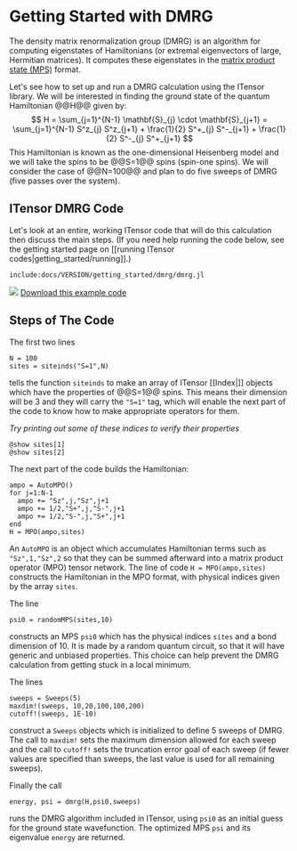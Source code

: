 # Getting Started with DMRG

The density matrix renormalization group (DMRG) is an
algorithm for computing eigenstates
of Hamiltonians (or extremal eigenvectors of large, Hermitian matrices). 
It computes these eigenstates in the 
[matrix product state (MPS)](https://tensornetwork.org/mps/) format.


Let's see how to set up and run a DMRG calculation using the ITensor library.
We will be interested in finding the ground state of the quantum Hamiltonian
@@H@@ given by:
$$
H = \sum_{j=1}^{N-1} \mathbf{S}_{j} \cdot \mathbf{S}_{j+1} = \sum_{j=1}^{N-1} S^z_{j} S^z_{j+1} + \frac{1}{2} S^+_{j} S^-_{j+1} + \frac{1}{2} S^-_{j} S^+_{j+1}
$$ 
This Hamiltonian is known as the one-dimensional Heisenberg model and we will
take the spins to be @@S=1@@ spins (spin-one spins). We will consider
the case of @@N=100@@ and plan to do five sweeps of DMRG (five passes over the system).

## ITensor DMRG Code

Let's look at an entire, working ITensor code that will do this calculation then
discuss the main steps. (If you need help running the code below, see the getting
started page on [[running ITensor codes|getting_started/running]].)

    include:docs/VERSION/getting_started/dmrg/dmrg.jl

<img class="icon" src="docs/VERSION/install.png"/>&nbsp;<a href="docs/VERSION/getting_started/dmrg/dmrg.jl">Download this example code</a>


## Steps of The Code

The first two lines

    N = 100
    sites = siteinds("S=1",N)

tells the function `siteinds` to make an array of ITensor [[Index|]] objects which
have the properties of @@S=1@@ spins. This means their dimension will be 3 and 
they will carry the `"S=1"` tag, which will enable the next part of the code to know
how to make appropriate operators for them.

_Try printing out some of these indices to verify their properties_

    @show sites[1]
    @show sites[2]

The next part of the code builds the Hamiltonian:

    ampo = AutoMPO()
    for j=1:N-1
      ampo += "Sz",j,"Sz",j+1
      ampo += 1/2,"S+",j,"S-",j+1
      ampo += 1/2,"S-",j,"S+",j+1
    end
    H = MPO(ampo,sites)

An `AutoMPO` is an object which accumulates Hamiltonian terms such as `"Sz",1,"Sz",2`
so that they can be summed afterward into a matrix product operator (MPO) tensor network. 
The line of code `H = MPO(ampo,sites)` constructs the Hamiltonian in the MPO format, with
physical indices given by the array `sites`.

The line

    psi0 = randomMPS(sites,10)

constructs an MPS `psi0` which has the physical indices `sites` and a bond dimension of 10.
It is made by a random quantum circuit, so that it will have generic and unbiased properties.
This choice can help prevent the DMRG calculation from getting stuck in a local minimum.

The lines

    sweeps = Sweeps(5)
    maxdim!(sweeps, 10,20,100,100,200)
    cutoff!(sweeps, 1E-10)

construct a `Sweeps` objects which is initialized to define 5 sweeps of DMRG. The
call to `maxdim!` sets the maximum dimension allowed for each sweep and the call
to `cutoff!` sets the truncation error goal of each sweep (if fewer values are
specified than sweeps, the last value is used for all remaining sweeps).

Finally the call 

    energy, psi = dmrg(H,psi0,sweeps)

runs the DMRG algorithm included in ITensor, using `psi0` as an
initial guess for the ground state wavefunction. The optimized MPS `psi` and
its eigenvalue `energy` are returned.



